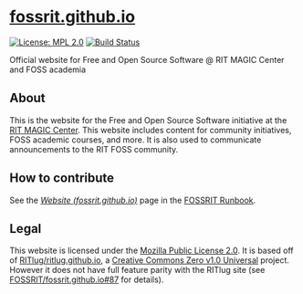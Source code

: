[fossrit.github.io](https://fossrit.github.io)
==============================================

[![License: MPL 2.0](https://img.shields.io/badge/License-MPL%202.0-brightgreen.svg)](https://opensource.org/licenses/MPL-2.0)
[![Build Status](https://travis-ci.org/FOSSRIT/fossrit.github.io.svg?branch=master)](https://travis-ci.org/FOSSRIT/fossrit.github.io)

Official website for Free and Open Source Software @ RIT MAGIC Center and FOSS academia


## About

This is the website for the Free and Open Source Software initiative at the [RIT MAGIC Center](https://www.rit.edu/magic/ "RIT MAGIC Center - website").
This website includes content for community initiatives, FOSS academic courses, and more.
It is also used to communicate announcements to the RIT FOSS community.


## How to contribute

See the [_Website (fossrit.github.io)_](https://runbook.fossrit.community/infra/website/ "Website (fossrit.github.io) - FOSSRIT Runbook") page in the [FOSSRIT Runbook](https://runbook.fossrit.community/).


## Legal

This website is licensed under the [Mozilla Public License 2.0](https://www.mozilla.org/en-US/MPL/).
It is based off of [RITlug/ritlug.github.io](https://github.com/RITlug/ritlug.github.io), a [Creative Commons Zero v1.0 Universal](https://github.com/RITlug/ritlug.github.io/blob/fe94d190d92ae3d13bbc743f81eab2d004ba5f16/LICENSE) project.
However it does not have full feature parity with the RITlug site (see [FOSSRIT/fossrit.github.io#87](https://github.com/FOSSRIT/fossrit.github.io/issues/87 "Differences between RITlug and FOSS@MAGIC website") for details).
